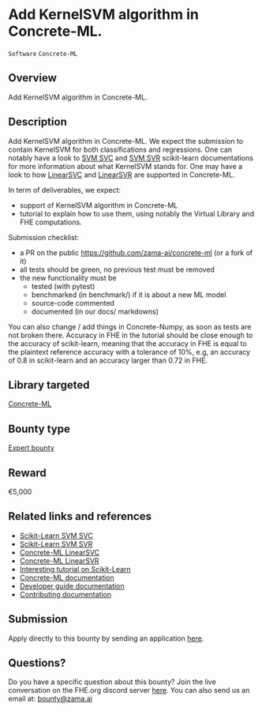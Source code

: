 # Add KernelSVM algorithm in Concrete-ML.
`Software` `Concrete-ML` 

## Overview
Add KernelSVM algorithm in Concrete-ML.

## Description
Add KernelSVM algorithm in Concrete-ML. We expect the submission to contain KernelSVM for both classifications and regressions. One can notably have a look to [SVM SVC](https://scikit-learn.org/stable/modules/generated/sklearn.svm.SVC.html) and [SVM SVR](https://scikit-learn.org/stable/modules/generated/sklearn.svm.SVR.html) scikit-learn documentations for more information about what KernelSVM stands for. One may have a look to how [LinearSVC](https://docs.zama.ai/concrete-ml/developer-guide/api/concrete.ml.sklearn.svm#class-linearsvc) and [LinearSVR](https://docs.zama.ai/concrete-ml/developer-guide/api/concrete.ml.sklearn.svm#class-linearsvr) are supported in Concrete-ML.

In term of deliverables, we expect:
- support of KernelSVM algorithm in Concrete-ML
- tutorial to explain how to use them, using notably the Virtual Library and FHE computations.

Submission checklist:
- a PR on the public https://github.com/zama-ai/concrete-ml (or a fork of it)
- all tests should be green, no previous test must be removed
- the new functionality must be
    - tested (with pytest)
    - benchmarked (in benchmark/) if it is about a new ML model
    - source-code commented
    - documented (in our docs/ markdowns)

You can also change / add things in Concrete-Numpy, as soon as tests are not broken there. Accuracy in FHE in the tutorial should be close enough to the accuracy of scikit-learn, meaning that the accuracy in FHE is equal to the plaintext reference accuracy with a tolerance of 10%, e.g, an accuracy of 0.8 in scikit-learn and an accuracy larger than 0.72 in FHE.

## Library targeted
[Concrete-ML](https://github.com/zama-ai/concrete-ml)

## Bounty type
[Expert bounty](https://github.com/zama-ai/zama-bounty-program#expert-bounties)

## Reward
€5,000

## Related links and references
- [Scikit-Learn SVM SVC](https://scikit-learn.org/stable/modules/generated/sklearn.svm.SVC.html)
- [Scikit-Learn SVM SVR](https://scikit-learn.org/stable/modules/generated/sklearn.svm.SVR.html)
- [Concrete-ML LinearSVC](https://docs.zama.ai/concrete-ml/developer-guide/api/concrete.ml.sklearn.svm#class-linearsvc)
- [Concrete-ML LinearSVR](https://docs.zama.ai/concrete-ml/developer-guide/api/concrete.ml.sklearn.svm#class-linearsvr)
- [Interesting tutorial on Scikit-Learn](https://scikit-learn.org/stable/auto_examples/svm/plot_svm_kernels.html)
- [Concrete-ML documentation](https://docs.zama.ai/concrete-ml)
- [Developer guide documentation](https://docs.zama.ai/concrete-ml)
- [Contributing documentation](https://docs.zama.ai/concrete-ml/developer-guide/contributing)

## Submission
Apply directly to this bounty by sending an application [here](https://zama.ai/bounty-program-application).

## Questions?
Do you have a specific question about this bounty? Join the live conversation on the FHE.org discord server [here](https://discord.fhe.org). You can also send us an email at: bounty@zama.ai
